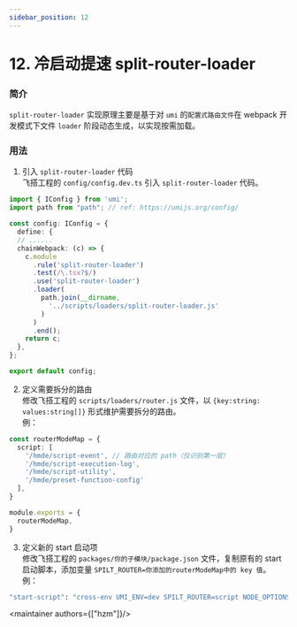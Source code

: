 ```yaml
---
sidebar_position: 12
---
```



# 12. 冷启动提速 split-router-loader

### 简介
`split-router-loader` 实现原理主要是基于对 `umi` 的`配置式路由文件`在 webpack 开发模式下文件 `loader` 阶段动态生成，以实现按需加载。

### 用法
1. 引入 `split-router-loader` 代码  
飞搭工程的 `config/config.dev.ts` 引入 `split-router-loader` 代码。

```ts
import { IConfig } from 'umi';
import path from "path"; // ref: https://umijs.org/config/

const config: IConfig = {
  define: {
  // ......
  chainWebpack: (c) => {
    c.module
      .rule('split-router-loader')
      .test(/\.tsx?$/)
      .use('split-router-loader')
      .loader(
        path.join(__dirname,
          '../scripts/loaders/split-router-loader.js'
        )
      )
      .end();
    return c;
  },
};

export default config;

```
2. 定义需要拆分的路由  
修改飞搭工程的 `scripts/loaders/router.js` 文件，以 `{key:string: values:string[]}` 形式维护需要拆分的路由。  
例：
```ts
const routerModeMap = {
  script: [
    '/hmde/script-event', // 路由对应的 path（仅识别第一层）
    '/hmde/script-execution-log',
    '/hmde/script-utility',
    '/hmde/preset-function-config'
  ],
}

module.exports = {
  routerModeMap,
}
```

3. 定义新的 start 启动项  
修改飞搭工程的 `packages/你的子模块/package.json` 文件，复制原有的 start 启动脚本，添加变量 `SPILT_ROUTER=你添加的routerModeMap中的 key 值`。  
例：
```bash    
"start-script": "cross-env UMI_ENV=dev SPILT_ROUTER=script NODE_OPTIONS=--max-old-space-size=4096 node ../../node_modules/umi/bin/umi.js dev",
```



<maintainer authors={["hzm"]}/>


